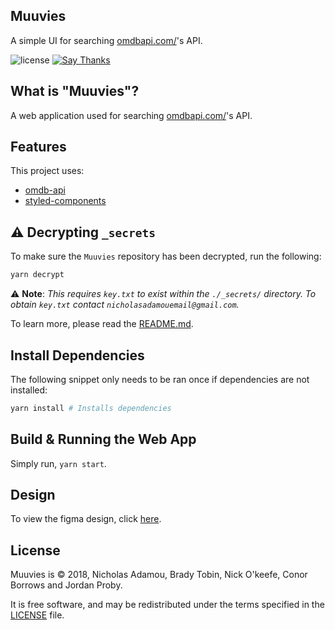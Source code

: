 ## Muuvies

A simple UI for searching [omdbapi.com/](https://www.omdbapi.com/)'s API.

![license](https://img.shields.io/apm/l/vim-mode.svg)
[![Say Thanks](https://img.shields.io/badge/say-thanks-ff69b4.svg)](https://saythanks.io/to/NicholasAdamou)

## What is "Muuvies"?

A web application used for searching [omdbapi.com/](https://www.omdbapi.com/)'s API.

## Features

This project uses:

* [omdb-api](https://www.omdbapi.com/)
* [styled-components](https://www.styled-components.com/)

## ⚠️ Decrypting `_secrets`

To make sure the `Muuvies` repository has been decrypted, run the following:

```bash
yarn decrypt
```

⚠️ **Note**: _This requires `key.txt` to exist within the `./_secrets/` directory. To obtain `key.txt` contact `nicholasadamouemail@gmail.com`._

To learn more, please read the [README.md](_secrets/README.md).


## Install Dependencies

The following snippet only needs to be ran once if dependencies are not installed:

```bash
yarn install # Installs dependencies
```

## Build & Running the Web App

Simply run, `yarn start`.

## Design

To view the figma design, click [here](https://www.figma.com/file/NbJg775aItjxvZuC9NKaYJRy/Muuvies?node-id=0%3A1).

## License

Muuvies is © 2018, Nicholas Adamou, Brady Tobin, Nick O'keefe, Conor Borrows and Jordan Proby.

It is free software, and may be redistributed under the terms specified in the [LICENSE] file.

[LICENSE]: LICENSE